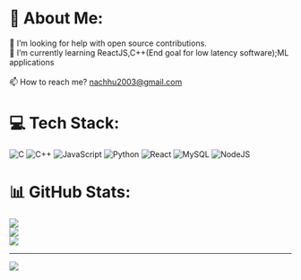 # 💫 About Me:
🤝 I’m looking for help with open source contributions.<br>🌱 I’m currently learning ReactJS,C++(End goal for low latency software);ML applications<br><br>📫 How to reach me? nachhu2003@gmail.com


# 💻 Tech Stack:
![C](https://img.shields.io/badge/c-%2300599C.svg?style=for-the-badge&logo=c&logoColor=white) ![C++](https://img.shields.io/badge/c++-%2300599C.svg?style=for-the-badge&logo=c%2B%2B&logoColor=white) ![JavaScript](https://img.shields.io/badge/javascript-%23323330.svg?style=for-the-badge&logo=javascript&logoColor=%23F7DF1E) ![Python](https://img.shields.io/badge/python-3670A0?style=for-the-badge&logo=python&logoColor=ffdd54) ![React](https://img.shields.io/badge/react-%2320232a.svg?style=for-the-badge&logo=react&logoColor=%2361DAFB) ![MySQL](https://img.shields.io/badge/mysql-%2300f.svg?style=for-the-badge&logo=mysql&logoColor=white) ![NodeJS](https://img.shields.io/badge/node.js-6DA55F?style=for-the-badge&logo=node.js&logoColor=white)
# 📊 GitHub Stats:
![](https://github-readme-stats.vercel.app/api?username=Nachiketha-m&theme=dark&hide_border=false&include_all_commits=false&count_private=false)<br/>
![](https://github-readme-streak-stats.herokuapp.com/?user=Nachiketha-m&theme=dark&hide_border=false)<br/>
![](https://github-readme-stats.vercel.app/api/top-langs/?username=Nachiketha-m&theme=dark&hide_border=false&include_all_commits=false&count_private=false&layout=compact)

---
[![](https://visitcount.itsvg.in/api?id=Nachiketha-m&icon=0&color=0)](https://visitcount.itsvg.in)

<!-- Proudly created with GPRM ( https://gprm.itsvg.in ) -->
